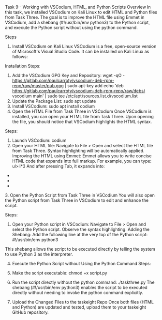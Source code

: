 Task 9 - Working with VSCodium, HTML, and Python Scripts
Overview
In this task, we installed VSCodium on Kali Linux to edit HTML and Python files from Task Three. The goal is to improve the HTML file using Emmet in VSCodium, add a shebang (#!/usr/bin/env python3) to the Python script, and execute the Python script without using the python command.

Steps
1. Install VSCodium on Kali Linux
VSCodium is a free, open-source version of Microsoft's Visual Studio Code. It can be installed on Kali Linux as follows:

Installation Steps:
1. Add the VSCodium GPG Key and Repository:
 wget -qO - https://gitlab.com/paulcarroty/vscodium-deb-rpm-repo/raw/master/pub.gpg | sudo apt-key add
 echo 'deb https://gitlab.com/paulcarroty/vscodium-deb-rpm-repo/raw/debs/ vscodium main' | sudo tee /etc/apt/sources.list.d/vscodium.list
2. Update the Package List:
 sudo apt update
3. Install VSCodium:
 sudo apt install codium
2. Open the HTML File from Task Three in VSCodium
Once VSCodium is installed, you can open your HTML file from Task Three. Upon opening the file, you should notice that VSCodium highlights the HTML syntax.

Steps:
1. Launch VSCodium:
  codium
2. Open your HTML file:
Navigate to File > Open and select the HTML file from Task Three.
Syntax highlighting will be automatically applied.
Improving the HTML using Emmet:
Emmet allows you to write concise HTML code that expands into full markup. For example, you can type:
ul>li*3
And after pressing Tab, it expands into:

<ul>
    <li></li>
    <li></li>
    <li></li>
</ul>
3. Open the Python Script from Task Three in VSCodium
You will also open the Python script from Task Three in VSCodium to edit and enhance the script.

Steps:
1. Open your Python script in VSCodium:
Navigate to File > Open and select the Python script.
Observe the syntax highlighting.
Adding the Shebang:
Add the following line at the very top of the Python script: #!/usr/bin/env python3

This shebang allows the script to be executed directly by telling the system to use Python 3 as the interpreter.

4. Execute the Python Script without Using the Python Command
Steps:
1. Make the script executable:
chmod +x script.py

2. Run the script directly without the python command:
./taskthree.py
The shebang (#!/usr/bin/env python3) enables the script to be executed directly without needing to invoke the python command explicitly.

5. Upload the Changed Files to the taskeight Repo
Once both files (HTML and Python) are updated and tested, upload them to your taskeight GitHub repository.
